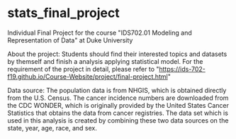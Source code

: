 # stats_final_project
Individual Final Project for the course "IDS702.01 Modeling and Representation of Data" at Duke University

About the project:
Students should find their interested topics and datasets by themself and finish a analysis applying statistical model.
For the requirement of the project in detail, please refer to "https://ids-702-f19.github.io/Course-Website/project/final-project.html"

Data source:
The population data is from NHGIS, which is obtained directly from the U.S. Census.
The cancer incidence numbers are downloaded from the CDC WONDER, which is originally provided by the United States Cancer Statistics that obtains the data from cancer registries.
The data set which is used in this analysis is created by combining these two data sources on the state, year, age, race, and sex.



